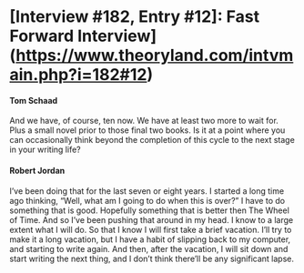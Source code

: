 # [Interview #182, Entry #12]: Fast Forward Interview](https://www.theoryland.com/intvmain.php?i=182#12)

#### Tom Schaad

And we have, of course, ten now. We have at least two more to wait for. Plus a small novel prior to those final two books. Is it at a point where you can occasionally think beyond the completion of this cycle to the next stage in your writing life?

#### Robert Jordan

I’ve been doing that for the last seven or eight years. I started a long time ago thinking, “Well, what am I going to do when this is over?” I have to do something that is good. Hopefully something that is better then The Wheel of Time. And so I’ve been pushing that around in my head. I know to a large extent what I will do. So that I know I will first take a brief vacation. I’ll try to make it a long vacation, but I have a habit of slipping back to my computer, and starting to write again. And then, after the vacation, I will sit down and start writing the next thing, and I don’t think there’ll be any significant lapse.

